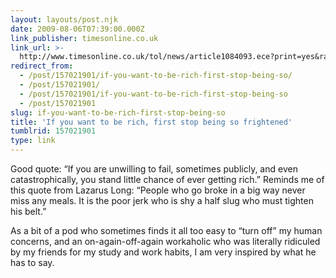 ```yaml
---
layout: layouts/post.njk
date: 2009-08-06T07:39:00.000Z
link_publisher: timesonline.co.uk
link_url: >-
  http://www.timesonline.co.uk/tol/news/article1084093.ece?print=yes&randnum=1246357554256
redirect_from:
  - /post/157021901/if-you-want-to-be-rich-first-stop-being-so/
  - /post/157021901/
  - /post/157021901/if-you-want-to-be-rich-first-stop-being-so
  - /post/157021901
slug: if-you-want-to-be-rich-first-stop-being-so
title: 'If you want to be rich, first stop being so frightened'
tumblrid: 157021901
type: link
---
```

<p>Good quote: &ldquo;If you are unwilling to fail, sometimes publicly, and even catastrophically, you stand little chance of ever getting rich.&rdquo; Reminds me of this quote from Lazarus Long: &ldquo;People who go broke in a big way never miss any meals. It is the poor jerk who is shy a half slug who must tighten his belt.&rdquo;</p>

<p>As a bit of a pod who sometimes finds it all too easy to &ldquo;turn off&rdquo; my human concerns, and an on-again-off-again workaholic who was literally ridiculed by my friends for my study and work habits, I am very inspired by what he has to say.</p>
